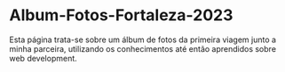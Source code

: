 # Album-Fotos-Fortaleza-2023
Esta página trata-se sobre um álbum de fotos da primeira viagem junto a minha parceira, utilizando os conhecimentos até então aprendidos sobre web development.
